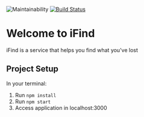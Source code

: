 ![Maintainability](https://api.codeclimate.com/v1/badges/f3ee363b193e54c6eae2/maintainability)
[![Build Status](https://travis-ci.com/alainmateso/iFind-frontend.svg?branch=develop)](https://travis-ci.com/alainmateso/iFind-frontend)


# Welcome to iFind

iFind is a service that helps you find what you've lost

## Project Setup

In your terminal: 

1. Run ` npm install `
2. Run ` npm start `
3. Access application in localhost:3000
